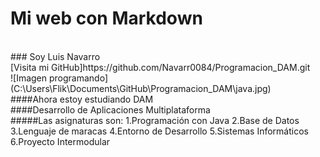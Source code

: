 # Mi web con Markdown
<br>
### Soy Luis Navarro
<br>
[Visita mi GitHub]https://github.com/Navarr0084/Programacion_DAM.git
<br>
![Imagen programando](C:\Users\Flik\Documents\GitHub\Programacion_DAM\java.jpg)
<br>
####Ahora estoy estudiando DAM
<br>
####Desarrollo de Aplicaciones Multiplataforma
<br>
#####Las asignaturas son:
1.Programación con Java
2.Base de Datos
3.Lenguaje de maracas
4.Entorno de Desarrollo
5.Sistemas Informáticos
6.Proyecto Intermodular
